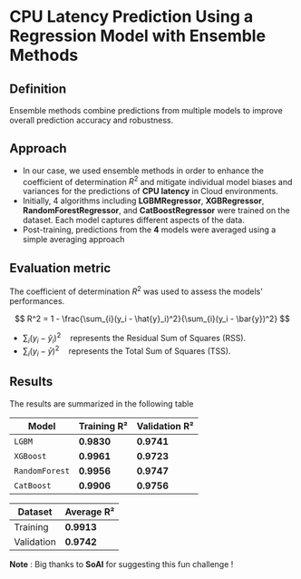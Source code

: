 # CPU Latency Prediction Using a Regression Model with Ensemble Methods 


## Definition
Ensemble methods combine predictions from multiple models to improve overall prediction accuracy and robustness.

## Approach

- In our case, we used ensemble methods in order to enhance the coefficient of determination $R^2$ and mitigate individual model biases and variances for the predictions of **CPU latency** in Cloud environments.
- Initially, 4 algorithms including **LGBMRegressor**, **XGBRegressor**, **RandomForestRegressor**, and **CatBoostRegressor** were trained on the dataset. Each model captures different aspects of the data.
- Post-training, predictions from the **4** models were averaged using a simple averaging approach


## Evaluation metric
The coefficient of determination $R^2$ was used to assess the models' performances. 


$$ R^2 = 1 - \frac{\sum_{i}(y_i - \hat{y}_i)^2}{\sum_{i}(y_i - \bar{y})^2} $$


- $\sum_{i}(y_i - \hat{y}_i)^2 \quad \text{represents the Residual Sum of Squares (RSS).}$
- $\sum_{i}(y_i - \bar{y})^2 \quad \text{represents the Total Sum of Squares (TSS).}$

## Results

The results are summarized in the following table


| Model            | Training R²     | Validation R²     |
|------------------|-----------------|-------------------|
| `LGBM`           | **0.9830**      | **0.9741**        |
| `XGBoost`        | **0.9961**      | **0.9723**        |
| `RandomForest`   | **0.9956**      | **0.9747**        |
| `CatBoost`       | **0.9906**      | **0.9756**        |





| Dataset       | Average R²     |
|---------------|----------------|
| Training      | **0.9913**     |
| Validation    | **0.9742**     |



**Note** : Big thanks to **SoAI** for suggesting this fun challenge !